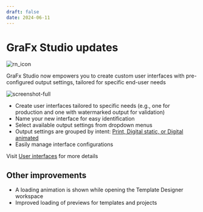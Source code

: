 ```yaml
---
draft: false
date: 2024-06-11
---
```


# GraFx Studio updates

![rn_icon](https://chilipublishdocs.imgix.net/logos/CHILI_LOGOS_OK-10.svg)

GraFx Studio now empowers you to create custom user interfaces with pre-configured output settings, tailored for specific end-user needs

![screenshot-full](/release-notes/releasenotesassets/user-interface.png)

<!-- more -->

- Create user interfaces tailored to specific needs (e.g., one for production and one with watermarked output for validation) 
- Name your new interface for easy identification 
- Select available output settings from dropdown menus 
- Output settings are grouped by intent: [Print, Digital static, or Digital animated](../../../../../GraFx-Studio/concepts/layout-intent/)
- Easily manage interface configurations

Visit [User interfaces](../../../../../GraFx-Studio/concepts/user-interface/) for more details

## Other improvements

- A loading animation is shown while opening the Template Designer workspace
- Improved loading of previews for templates and projects
